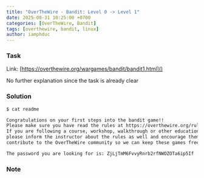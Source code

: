 ```yaml
---
title: "OverTheWire - Bandit: Level 0 -> Level 1"
date: 2025-08-31 10:25:00 +0700
categories: [OverTheWire, Bandit]
tags: [overthewire, bandit, linux]
author: iamphduc
---
```


### Task
Link: [https://overthewire.org/wargames/bandit/bandit1.html]()

No further explanation since the task is already clear

### Solution
```bash
$ cat readme

Congratulations on your first steps into the bandit game!!
Please make sure you have read the rules at https://overthewire.org/rules/
If you are following a course, workshop, walkthrough or other educational activity,
please inform the instructor about the rules as well and encourage them to
contribute to the OverTheWire community so we can keep these games free!

The password you are looking for is: ZjLjTmM6FvvyRnrb2rfNWOZOTa6ip5If
```


### Note
